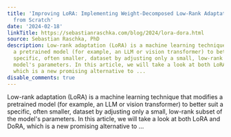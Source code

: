 ```yaml
---
title: 'Improving LoRA: Implementing Weight-Decomposed Low-Rank Adaptation (DoRA)
  from Scratch'
date: '2024-02-18'
linkTitle: https://sebastianraschka.com/blog/2024/lora-dora.html
source: Sebastian Raschka, PhD
description: Low-rank adaptation (LoRA) is a machine learning technique that modifies
  a pretrained model (for example, an LLM or vision transformer) to better suit a
  specific, often smaller, dataset by adjusting only a small, low-rank subset of the
  model's parameters. In this article, we will take a look at both LoRA and DoRA,
  which is a new promising alternative to ...
disable_comments: true
---
```

Low-rank adaptation (LoRA) is a machine learning technique that modifies a pretrained model (for example, an LLM or vision transformer) to better suit a specific, often smaller, dataset by adjusting only a small, low-rank subset of the model's parameters. In this article, we will take a look at both LoRA and DoRA, which is a new promising alternative to ...